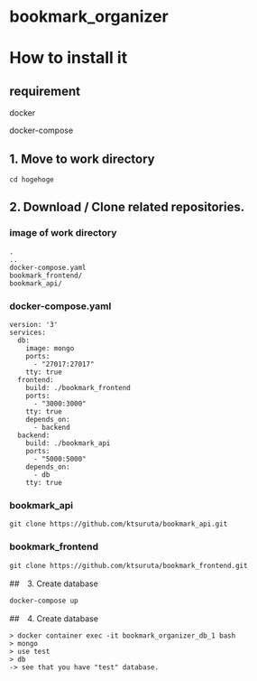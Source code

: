 # bookmark_organizer

# How to install it
## requirement
docker

docker-compose

## 1. Move to work directory
```
cd hogehoge
```

## 2. Download / Clone related repositories.
### image of work directory

```
.
..
docker-compose.yaml
bookmark_frontend/
bookmark_api/
```


### docker-compose.yaml
```
version: '3'
services:
  db:
    image: mongo
    ports:
      - "27017:27017"
    tty: true
  frontend:
    build: ./bookmark_frontend
    ports:
      - "3000:3000"
    tty: true
    depends_on:
      - backend
  backend:
    build: ./bookmark_api
    ports:
      - "5000:5000"
    depends_on:
      - db
    tty: true
```

### bookmark_api
```
git clone https://github.com/ktsuruta/bookmark_api.git
```

### bookmark_frontend
```
git clone https://github.com/ktsuruta/bookmark_frontend.git
```

##　3. Create database
```
docker-compose up
```

##　4. Create database
```
> docker container exec -it bookmark_organizer_db_1 bash
> mongo
> use test
> db
-> see that you have "test" database.

```


